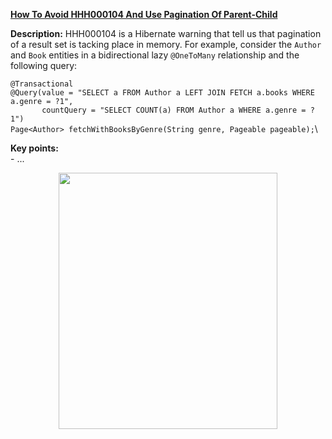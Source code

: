 **[How To Avoid HHH000104 And Use Pagination Of Parent-Child](https://github.com/AnghelLeonard/Hibernate-SpringBoot/tree/master/HibernateSpringBootHHH000104)**

**Description:** HHH000104 is a Hibernate warning that tell us that pagination of a result set is tacking place in memory. For example, consider the `Author` and `Book` entities in a bidirectional lazy `@OneToMany` relationship and the following query: 

  `@Transactional`\
  `@Query(value = "SELECT a FROM Author a LEFT JOIN FETCH a.books WHERE a.genre = ?1",`\
  `       countQuery = "SELECT COUNT(a) FROM Author a WHERE a.genre = ?1")`\
  `Page<Author> fetchWithBooksByGenre(String genre, Pageable pageable);`\

**Key points:**\
     - ...

<a href="https://leanpub.com/java-persistence-performance-illustrated-guide"><p align="center"><img src="https://github.com/AnghelLeonard/Hibernate-SpringBoot/blob/master/Java%20Persistence%20Performance%20Illustrated%20Guide.jpg" height="410" width="350"/></p></a>
